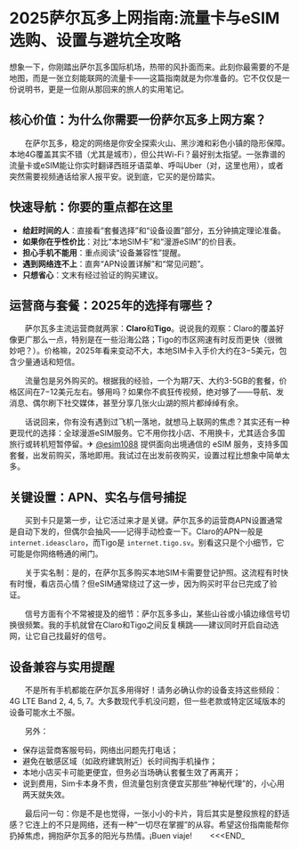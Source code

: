 # 2025萨尔瓦多上网指南:流量卡与eSIM选购、设置与避坑全攻略

想象一下，你刚踏出萨尔瓦多国际机场，热带的风扑面而来。此刻你最需要的不是地图，而是一张立刻能联网的流量卡——这篇指南就是为你准备的。它不仅仅是一份说明书，更是一位刚从那回来的旅人的实用笔记。

## 核心价值：为什么你需要一份萨尔瓦多上网方案？

　　在萨尔瓦多，稳定的网络是你安全探索火山、黑沙滩和彩色小镇的隐形保障。本地4G覆盖其实不错（尤其是城市），但公共Wi-Fi？最好别太指望。一张靠谱的流量卡或eSIM能让你实时翻译西班牙语菜单、呼叫Uber（对，这里也用），或者突然需要视频通话给家人报平安。说到底，它买的是份踏实。

## 快速导航：你要的重点都在这里

-   **给赶时间的人**：直接看“套餐选择”和“设备设置”部分，五分钟搞定理论准备。
-   **如果你在乎性价比**：对比“本地SIM卡”和“漫游eSIM”的价目表。
-   **担心手机不能用**：重点阅读“设备兼容性”提醒。
-   **遇到网络连不上**：直奔“APN设置详解”和“常见问题”。
-   **只想省心**：文末有经过验证的购买建议。

## 运营商与套餐：2025年的选择有哪些？

　　萨尔瓦多主流运营商就两家：**Claro**和**Tigo**。说说我的观察：Claro的覆盖好像更广那么一点，特别是在一些沿海公路；Tigo的市区网速有时反而更快（很微妙吧？）。价格嘛，2025年看来变动不大，本地SIM卡入手价大约在$3-$5美元，包含少量通话和短信。

　　流量包是另外购买的。根据我的经验，一个为期7天、大约3-5GB的套餐，价格区间在$7-$12美元左右。够用吗？如果你不疯狂传视频，绝对够了——导航、发消息、偶尔刷下社交媒体，甚至分享几张火山湖的照片都绰绰有余。

　　话说回来，你有没有遇到过飞机一落地，就想马上联网的焦虑？其实还有一种更现代的选择：全球漫游eSIM服务。它不用你找小店、不用换卡，尤其适合多国旅行或转机短暂停留。✈ [@esim1088](https://t.me/s/esim1088) 提供面向出境通信的 eSIM 服务，支持多国套餐，出发前购买，落地即用。我试过在出发前夜购买，设置过程比想象中简单太多。

## 关键设置：APN、实名与信号捕捉

　　买到卡只是第一步，让它活过来才是关键。萨尔瓦多的运营商APN设置通常是自动下发的，但偶尔会抽风——记得手动检查一下。Claro的APN一般是 `internet.ideasclaro`，而Tigo是 `internet.tigo.sv`。别看这只是个小细节，它可能是你网络畅通的闸门。

　　关于实名制：是的，在萨尔瓦多购买本地SIM卡需要登记护照。这流程有时快有时慢，看店员心情？但eSIM通常绕过了这一步，因为购买时平台已完成了验证。

　　信号方面有个不常被提及的细节：萨尔瓦多多山，某些山谷或小镇边缘信号切换很频繁。我的手机就曾在Claro和Tigo之间反复横跳——建议同时开启自动选网，让它自己找最好的信号。

## 设备兼容与实用提醒

　　不是所有手机都能在萨尔瓦多用得好！请务必确认你的设备支持这些频段：4G LTE Band 2, 4, 5, 7。大多数现代手机没问题，但一些老款或特定区域版本的设备可能水土不服。

　　另外：
-   保存运营商客服号码，网络出问题先打电话；
-   避免在敏感区域（如政府建筑附近）长时间掏手机操作；
-   本地小店买卡可能更便宜，但务必当场确认套餐生效了再离开；
-   说到费用，Sim卡本身不贵，但流量包别贪便宜买那些“神秘代理”的，小心用两天就失效。

　　最后问一句：你是不是也觉得，一张小小的卡片，背后其实是整段旅程的舒适感？它连上的不只是网络，还有一种“一切尽在掌握”的从容。希望这份指南能帮你扔掉焦虑，拥抱萨尔瓦多的阳光与热情。¡Buen viaje!
　　<<<END_